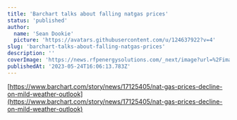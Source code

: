 ```yaml
---
title: 'Barchart talks about falling natgas prices'
status: 'published'
author:
  name: 'Sean Dookie'
  picture: 'https://avatars.githubusercontent.com/u/124637922?v=4'
slug: 'barchart-talks-about-falling-natgas-prices'
description: ''
coverImage: 'https://news.rfpenergysolutions.com/_next/image?url=%2Fimages%2Frfp-brand-UxOD.png&w=384&q=75'
publishedAt: '2023-05-24T16:06:13.783Z'
---
```


[https://www.barchart.com/story/news/17125405/nat-gas-prices-decline-on-mild-weather-outlook](https://www.barchart.com/story/news/17125405/nat-gas-prices-decline-on-mild-weather-outlook)

